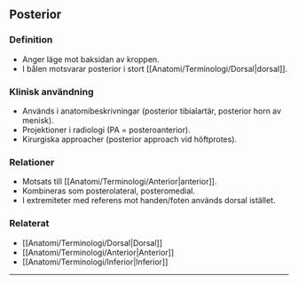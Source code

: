 ## Posterior

### Definition
- Anger läge mot baksidan av kroppen.  
- I bålen motsvarar posterior i stort [[Anatomi/Terminologi/Dorsal|dorsal]].

### Klinisk användning
- Används i anatomibeskrivningar (posterior tibialartär, posterior horn av menisk).  
- Projektioner i radiologi (PA = posteroanterior).  
- Kirurgiska approacher (posterior approach vid höftprotes).

### Relationer
- Motsats till [[Anatomi/Terminologi/Anterior|anterior]].  
- Kombineras som posterolateral, posteromedial.  
- I extremiteter med referens mot handen/foten används dorsal istället.

### Relaterat
- [[Anatomi/Terminologi/Dorsal|Dorsal]]  
- [[Anatomi/Terminologi/Anterior|Anterior]]  
- [[Anatomi/Terminologi/Inferior|Inferior]]  

---
